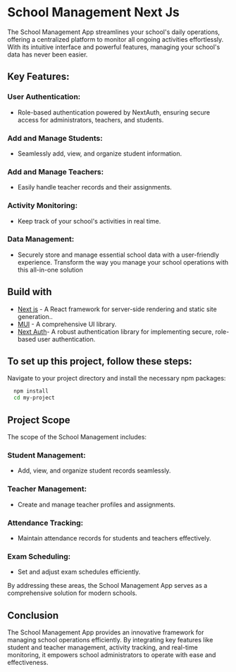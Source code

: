 # School Management Next Js 
The School Management App streamlines your school's daily operations, offering a centralized platform to monitor all ongoing activities effortlessly. With its intuitive interface and powerful features, managing your school's data has never been easier.

## Key Features:
### User Authentication:
* Role-based authentication powered by NextAuth, ensuring secure access for administrators, teachers, and students.
### Add and Manage Students: 
*  Seamlessly add, view, and organize student information.
### Add and Manage Teachers:
*  Easily handle teacher records and their assignments.
### Activity Monitoring: 
 * Keep track of your school's activities in real time.
### Data Management: 
 * Securely store and manage essential school data with a user-friendly experience.
Transform the way you manage your school operations with this all-in-one solution
## Build with
* [Next js](https://nextjs.org/) - A React framework for server-side rendering and static site generation..
* [MUI](https://mui.com/) - A comprehensive UI library.
* [Next Auth](https://next-auth.js.org/)- A robust authentication library for implementing secure, role-based user authentication.
## To set up this project, follow these steps:

Navigate to your project directory and install the necessary npm packages:

```bash
  npm install 
  cd my-project                              
```

## Project Scope
The scope of the School Management includes:

### Student Management: 
* Add, view, and organize student records seamlessly.
### Teacher Management:
* Create and manage teacher profiles and assignments.
### Attendance Tracking:
* Maintain attendance records for students and teachers effectively.
### Exam Scheduling:
* Set and adjust exam schedules efficiently.

By addressing these areas, the School Management App serves as a comprehensive solution for modern schools.
## Conclusion
The School Management App provides an innovative framework for managing school operations efficiently. By integrating key features like student and teacher management, activity tracking, and real-time monitoring, it empowers school administrators to operate with ease and effectiveness.

